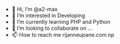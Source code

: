 - 👋 Hi, I’m @a2-max
- 👀 I’m interested in Developing
- 🌱 I’m currently learning PHP and Python
- 💞️ I’m looking to collaborate on ...
- 📫 How to reach me rijanneupane.com.np

<!---
a2-max/a2-max is a ✨ special ✨ repository because its `README.md` (this file) appears on your GitHub profile.
You can click the Preview link to take a look at your changes.
--->
